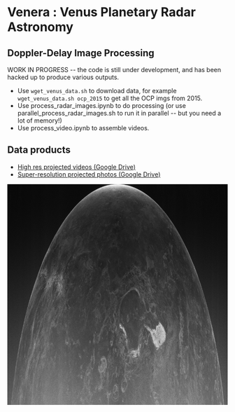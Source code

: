 # Venera : Venus Planetary Radar Astronomy
## Doppler-Delay Image Processing

WORK IN PROGRESS -- the code is still under development, and has been hacked up to produce various outputs.

- Use `wget_venus_data.sh` to download data, for example `wget_venus_data.sh ocp_2015` to get all the OCP imgs from 2015. 
- Use process_radar_images.ipynb to do processing (or use parallel_process_radar_images.sh to run it in parallel -- but you need a lot of memory!)
- Use process_video.ipynb to assemble videos.

## Data products

- [High res projected videos (Google Drive)](https://drive.google.com/drive/folders/11YsTmb8AydKsmTp8NOlG0jSVC8TS2cPJ)
- [Super-resolution projected photos (Google Drive)](https://drive.google.com/drive/folders/11WIMnZPHnMQXcip6fFitsQyXO6jqbWdo)

![venus_ocp_20150813_161747_small.png](/figures/venus_ocp_20150813_161747_small.png)
